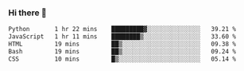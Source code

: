 ### Hi there 👋

<!--START_SECTION:waka-->

```txt
Python       1 hr 22 mins    █████████▓░░░░░░░░░░░░░░░   39.21 %
JavaScript   1 hr 11 mins    ████████▒░░░░░░░░░░░░░░░░   33.60 %
HTML         19 mins         ██▒░░░░░░░░░░░░░░░░░░░░░░   09.38 %
Bash         19 mins         ██▒░░░░░░░░░░░░░░░░░░░░░░   09.24 %
CSS          10 mins         █▒░░░░░░░░░░░░░░░░░░░░░░░   05.14 %
```

<!--END_SECTION:waka-->


<!--
**AnkelMauCastillo/AnkelMauCastillo** is a ✨ _special_ ✨ repository because its `README.md` (this file) appears on your GitHub profile.

Here are some ideas to get you started:

- 🔭 I’m currently working on ...
- 🌱 I’m currently learning ...
- 👯 I’m looking to collaborate on ...
- 🤔 I’m looking for help with ...
- 💬 Ask me about ...
- 📫 How to reach me: ...
- 😄 Pronouns: ...
- ⚡ Fun fact: ...
-->
